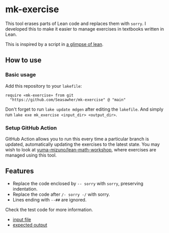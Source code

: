 # mk-exercise

This tool erases parts of Lean code and replaces them with `sorry`. I developed this to make it easier to manage exercises in textbooks written in Lean.

This is inspired by a script in [a glimpse of lean](https://github.com/PatrickMassot/GlimpseOfLean/tree/master).

## How to use

### Basic usage

Add this repository to your `lakefile`:

```lean
require «mk-exercise» from git
  "https://github.com/Seasawher/mk-exercise" @ "main"
```

Don't forget to run `lake update mdgen` after editing the `lakefile`. And simply run `lake exe mk_exercise <input_dir> <output_dir>`.

### Setup GitHub Action

GitHub Action allows you to run this every time a particular branch is updated, automatically updating the exercises to the latest state. You may wish to look at [yuma-mizuno/lean-math-workshop](https://github.com/yuma-mizuno/lean-math-workshop), where exercises are managed using this tool.

## Features

* Replace the code enclosed by `-- sorry` with `sorry`, preserving indentation.
* Replace the code after `/- sorry -/` with sorry.
* Lines ending with `--##` are ignored.

Check the test code for more information.

* [input file](./Test/Src/Solution.lean)
* [expected output](./Test/Exp/Solution.lean)
